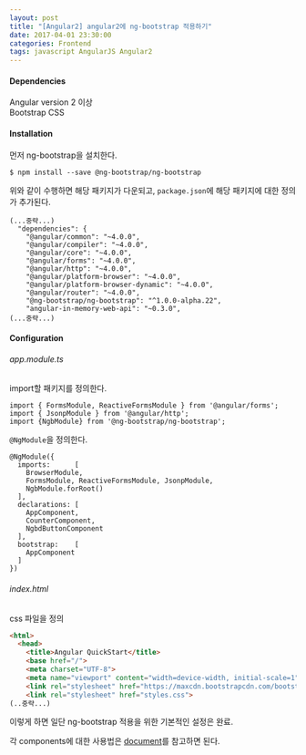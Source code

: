 ```yaml
---
layout: post
title: "[Angular2] angular2에 ng-bootstrap 적용하기"
date: 2017-04-01 23:30:00
categories: Frontend
tags: javascript AngularJS Angular2
---
```


#### Dependencies
Angular version 2 이상<br/>
Bootstrap CSS 

#### Installation
먼저 ng-bootstrap을 설치한다.
```
$ npm install --save @ng-bootstrap/ng-bootstrap
```
위와 같이 수행하면 해당 패키지가 다운되고, `package.json`에 해당 패키지에 대한 정의가 추가된다.
```
(...중략...)
  "dependencies": {
    "@angular/common": "~4.0.0",
    "@angular/compiler": "~4.0.0",
    "@angular/core": "~4.0.0",
    "@angular/forms": "~4.0.0",
    "@angular/http": "~4.0.0",
    "@angular/platform-browser": "~4.0.0",
    "@angular/platform-browser-dynamic": "~4.0.0",
    "@angular/router": "~4.0.0",
    "@ng-bootstrap/ng-bootstrap": "^1.0.0-alpha.22",
    "angular-in-memory-web-api": "~0.3.0",
(...중략...)
```

#### Configuration
###### app.module.ts
import할 패키지를 정의한다.
```
import { FormsModule, ReactiveFormsModule } from '@angular/forms';
import { JsonpModule } from '@angular/http';
import {NgbModule} from '@ng-bootstrap/ng-bootstrap';
```

`@NgModule`을 정의한다.
```
@NgModule({
  imports:      [ 
    BrowserModule,
    FormsModule, ReactiveFormsModule, JsonpModule,
    NgbModule.forRoot()  
  ],
  declarations: [ 
    AppComponent,
    CounterComponent,
    NgbdButtonComponent
  ],
  bootstrap:    [ 
    AppComponent 
  ]
})
```

###### index.html
css 파일을 정의
```html
<html>
  <head>
    <title>Angular QuickStart</title>
    <base href="/">
    <meta charset="UTF-8">
    <meta name="viewport" content="width=device-width, initial-scale=1">
    <link rel="stylesheet" href="https://maxcdn.bootstrapcdn.com/bootstrap/4.0.0-alpha.6/css/bootstrap.min.css" />
    <link rel="stylesheet" href="styles.css">
(..중략...)
```


이렇게 하면 일단 ng-bootstrap 적용을 위한 기본적인 설정은 완료.

각 components에 대한 사용법은 [document](https://ng-bootstrap.github.io/#/components/accordion)를 참고하면 된다.



